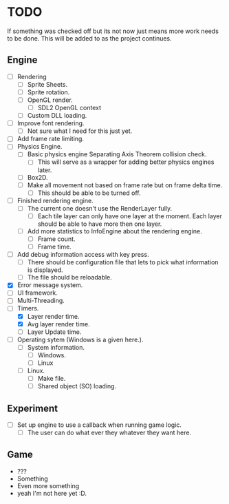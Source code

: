 # TODO

If something was checked off but its not now just means more work needs to be done.
This will be added to as the project continues.
## Engine
- [ ] Rendering
  - [ ] Sprite Sheets.
  - [ ] Sprite rotation.
  - [ ] OpenGL render.
    - [ ] SDL2 OpenGL context
  - [ ] Custom DLL loading.
- [ ] Improve font rendering.
  - [ ] Not sure what I need for this just yet.
- [ ] Add frame rate limiting.
- [ ] Physics Engine.
  - [ ] Basic physics engine Separating Axis Theorem collision check.
    - [ ] This will serve as a wrapper for adding better physics engines later.
  - [ ] Box2D.
  - [ ] Make all movement not based on frame rate but on frame delta time.
    - [ ] This should be able to be turned off.
- [ ] Finished rendering engine.
  - [ ] The current one doesn't use the RenderLayer fully.
    - [ ] Each tile layer can only have one layer at the moment. Each layer should be able to have more then one layer.
  - [ ] Add more statistics to InfoEngine about the rendering engine.
    - [ ] Frame count.
    - [ ] Frame time.
- [ ] Add debug information access with key press.
  - [ ] There should be configuration file that lets to pick what information is displayed.
  - [ ] The file should be reloadable.
- [x] Error message system.
- [ ] UI framework.
- [ ] Multi-Threading.
- [ ] Timers.
  - [x] Layer render time.
  - [x] Avg layer render time.
  - [ ] Layer Update time.
- [ ] Operating sytem (Windows is a given here.).
  - [ ] System information.
    - [ ] Windows.
    - [ ] Linux
  - [ ] Linux.
    - [ ] Make file.
    - [ ] Shared object (SO) loading.

## Experiment
- [ ] Set up engine to use a callback when running game logic.
  - [ ] The user can do what ever they whatever they want here.

## Game
* ???
* Something
* Even more something
* yeah I'm not here yet :D.
